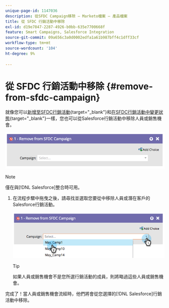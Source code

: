 ```yaml
---
unique-page-id: 1147036
description: 從SFDC Campaign移除 — Marketo檔案 — 產品檔案
title: 從 SFDC 行銷活動中移除
exl-id: d19e7847-2287-4926-b0bb-635e7700668f
feature: Smart Campaigns, Salesforce Integration
source-git-commit: 09a656c3a0d0002edfa1a61b987bff4c1dff33cf
workflow-type: tm+mt
source-wordcount: '104'
ht-degree: 9%

---
```


# 從 SFDC 行銷活動中移除 {#remove-from-sfdc-campaign}

就像您可以[新增至SFDC行銷活動](/help/marketo/product-docs/core-marketo-concepts/smart-campaigns/salesforce-flow-actions/add-to-sfdc-campaign.md){target="_blank"}和[在SFDC行銷活動中變更狀態](/help/marketo/product-docs/core-marketo-concepts/smart-campaigns/salesforce-flow-actions/change-status-in-sfdc-campaign.md){target="_blank"}一樣，您也可以從Salesforce行銷活動中移除人員或銷售機會。

![](assets/remove-from-sfdc-campaign-1.png)

>[!NOTE]
>
>僅在與[!DNL Salesforce]整合時可用。

1. 在流程步驟中拖曳之後，請尋找並選取您要從中移除人員或潛在客戶的Salesforce行銷活動。

   ![](assets/remove-from-sfdc-campaign-2.png)

   >[!TIP]
   >
   >如果人員或銷售機會不是您所選行銷活動的成員，則將略過這些人員或銷售機會。

完成了！當人員或銷售機會流經時，他們將會從您選擇的[!DNL Salesforce]行銷活動中移除。

